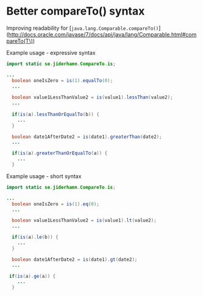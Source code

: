 # Better compareTo() syntax

Improving readability for [`java.lang.Comparable.compareTo()`](http://docs.oracle.com/javase/7/docs/api/java/lang/Comparable.html#compareTo(T\))

Example usage - expressive syntax 
```java
import static se.jiderhamn.CompareTo.is;

...
  boolean oneIsZero = is(1).equalTo(0);
  ...
    
  boolean value1LessThanValue2 = is(value1).lessThan(value2);
  ...
    
  if(is(a).lessThanOrEqualTo(b)) {
    ...
  }

  boolean date1AfterDate2 = is(date1).greaterThan(date2);
  ...

  if(is(a).greaterThanOrEqualTo(a)) {
    ...
  }
```

Example usage - short syntax 
```java
import static se.jiderhamn.CompareTo.is;

...
  boolean oneIsZero = is(1).eq(0);
  ...

  boolean value1LessThanValue2 = is(value1).lt(value2);
  ...

  if(is(a).le(b)) {
    ...
  }

  boolean date1AfterDate2 = is(date1).gt(date2);
  ...

 if(is(a).ge(a)) {
    ...
  }
```